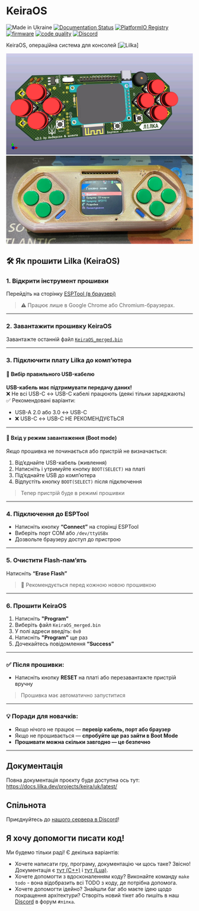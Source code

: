 # KeiraOS

![Made in Ukraine](https://img.shields.io/badge/Made%20in-Ukraine-blue?logo=data%3Aimage%2Fsvg%2Bxml%3Bbase64%2CPHN2ZyB4bWxucz0iaHR0cDovL3d3dy53My5vcmcvMjAwMC9zdmciIHdpZHRoPSIxMjAwIiBoZWlnaHQ9IjgwMCI%2BCjxyZWN0IHdpZHRoPSIxMjAwIiBoZWlnaHQ9IjgwMCIgZmlsbD0iIzAwNTdCNyIvPgo8cmVjdCB3aWR0aD0iMTIwMCIgaGVpZ2h0PSI0MDAiIHk9IjQwMCIgZmlsbD0iI0ZGRDcwMCIvPgo8L3N2Zz4%3D)
[![Documentation Status](https://readthedocs.org/projects/lilka/badge/?version=latest)](https://docs.lilka.dev)
[![PlatformIO Registry](https://badges.registry.platformio.org/packages/and3rson/library/Lilka.svg)](https://registry.platformio.org/libraries/and3rson/Lilka)
[![firmware](https://github.com/lilka-dev/lilka/actions/workflows/firmware.yml/badge.svg)](https://github.com/lilka-dev/lilka/actions/workflows/firmware.yml)
[![code quality](https://github.com/lilka-dev/lilka/actions/workflows/code-quality.yml/badge.svg)](https://github.com/lilka-dev/lilka/actions/workflows/code-quality.yml)
[![Discord](https://img.shields.io/discord/1202315568846213172?label=Discord)][discord]

KeiraOS, операційна система для консолей [![Lilka](https://github.com/lilka-dev/lilka)]

![Лілка v2](./img/v21.jpg)
![Main menu](./img/menu.jpg)

## 🛠️ Як прошити Lilka (KeiraOS)

### 1. Відкрити інструмент прошивки  
Перейдіть на сторінку [ESPTool (в браузері)](https://espressif.github.io/esptool-js/)  
> ⚠️ Працює лише в Google Chrome або Chromium-браузерах.

---

### 2. Завантажити прошивку KeiraOS  
Завантажте останній файл [`KeiraOS_merged.bin`](https://github.com/lilka-dev/keira/releases)

---

### 3. Підключити плату Lilka до комп’ютера

#### 🔌 Вибір правильного USB-кабелю
**USB-кабель має підтримувати передачу даних!**  
❌ Не всі USB-C ↔ USB-C кабелі працюють (деякі тільки заряджають)  
✅ Рекомендовані варіанти:
- USB-A 2.0 або 3.0 ↔ USB-C  
- ❌ USB-C ↔ USB-C НЕ РЕКОМЕНДУЄТЬСЯ

---

#### 🚀 Вхід у режим завантаження (Boot mode)
Якщо прошивка не починається або пристрій не визначається:
1. Від’єднайте USB-кабель (живлення)
2. Натисніть і утримуйте кнопку `BOOT(SELECT)` на платі
3. Під’єднайте USB до комп’ютера
4. Відпустіть кнопку `BOOT(SELECT)` після підключення

> Тепер пристрій буде в режимі прошивки

---

### 4. Підключення до ESPTool
- Натисніть кнопку **“Connect”** на сторінці ESPTool
- Виберіть порт COM або `/dev/ttyUSBx`
- Дозвольте браузеру доступ до пристрою

---

### 5. Очистити Flash-пам’ять
Натисніть **“Erase Flash”**  
> 🔄 Рекомендується перед кожною новою прошивкою

---

### 6. Прошити KeiraOS

1. Натисніть **"Program"**
2. Виберіть файл `KeiraOS_merged.bin`
3. У полі адреси введіть: `0x0`
4. Натисніть **"Program"** ще раз
5. Дочекайтесь повідомлення **“Success”**

---

### ✅ Після прошивки:
- Натисніть кнопку **RESET** на платі або перезавантажте пристрій вручну  
> Прошивка має автоматично запуститися

---

### 💡 Поради для новачків:
- Якщо нічого не працює — **перевір кабель, порт або браузер**  
- Якщо не прошивається — **спробуйте ще раз зайти в Boot Mode**
- **Прошивати можна скільки завгодно — це безпечно**

---

## Документація

Повна документація проєкту буде доступна ось тут: <https://docs.lilka.dev/projects/keira/uk/latest/>

## Спільнота

Приєднуйтесь до [нашого сервера в Discord][discord]!

## Я хочу допомогти писати код!

Ми будемо тільки раді! Є декілька варіантів:

- Хочете написати гру, програму, документацію чи щось таке? Звісно! Документація є [тут (C++)](https://docs.lilka.dev/uk/latest/keira/custom_apps/) і [тут (Lua)](https://docs.lilka.dev/uk/latest/keira/lua/intro/).
- Хочете допомогти з вдосконаленням коду? Виконайте команду `make todo` - вона відобразить всі TODO з коду, де потрібна допомога.
- Хочете допомогти ідейно? Знайшли баг або маєте ідею щодо покращення архітектури? Створіть новий тікет або пишіть в наш [Discord][discord] в форум `#лілка`.

[discord]: https://discord.gg/HU68TaKCu6
